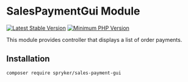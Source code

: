 # SalesPaymentGui Module
[![Latest Stable Version](https://poser.pugx.org/spryker/sales-payment-gui/v/stable.svg)](https://packagist.org/packages/spryker/sales-payment-gui)
[![Minimum PHP Version](https://img.shields.io/badge/php-%3E%3D%207.3-8892BF.svg)](https://php.net/)

This module provides controller that displays a list of order payments.

## Installation

```
composer require spryker/sales-payment-gui
```
